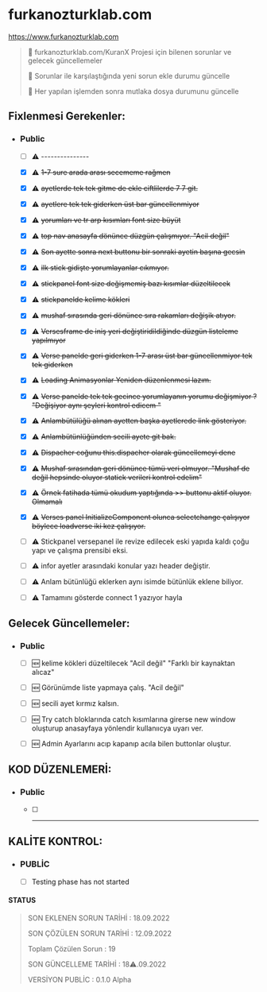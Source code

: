 ﻿# furkanozturklab.com

<https://www.furkanozturklab.com>

> 📝 furkanozturklab.com/KuranX Projesi için bilenen sorunlar ve gelecek güncellemeler
>
> 📝 Sorunlar ile karşılaştığında yeni sorun ekle durumu güncelle
> 
> 📝 Her yapılan işlemden sonra mutlaka dosya durumunu güncelle
>


## Fixlenmesi Gerekenler:


* ### Public 

	* [ ] ⚠️ ---------------

	* [x] ⚠️ ~~1-7 sure arada arası secememe rağmen~~
	* [x] ⚠️ ~~ayetlerde tek tek gitme de ekle ciftlilerde 7 7 git.~~
	* [x] ⚠️ ~~ayetlere tek tek giderken üst bar güncellenmiyor~~
	* [x] ⚠️ ~~yorumları ve tr arp kısımları font size büyüt~~
	* [x] ⚠️ ~~top nav anasayfa dönünce düzgün çalışmıyor. "Acil değil"~~
	* [x] ⚠️ ~~Son ayette sonra next buttonu bir sonraki ayetin başına gecsin~~
	* [x] ⚠️ ~~ilk stick gidişte yorumlayanlar cıkmıyor.~~
	* [x] ⚠️ ~~stickpanel font size değişmemiş bazı kısımlar düzeltilecek~~
	* [x] ⚠️ ~~stickpanelde kelime kökleri~~
	* [x] ⚠️ ~~mushaf sırasında geri dönünce sıra rakamları değişik atıyor.~~
	* [x] ⚠️ ~~Versesframe de iniş yeri değiştiridildiğinde düzgün listeleme yapılmıyor~~
	* [x] ⚠️ ~~Verse panelde geri giderken 1-7 arası üst bar güncellenmiyor tek tek giderken~~
	* [x] ⚠️ ~~Loading Animasyonlar Yeniden düzenlenmesi lazım.~~
	* [x] ⚠️ ~~Verse panelde tek tek gecince yorumlayanın yorumu değişmiyor ? "Değişiyor aynı şeyleri kontrol edicem "~~
    * [x] ⚠️ ~~Anlambütülüğü alınan ayetten başka ayetlerede link gösteriyor.~~
    * [x] ⚠️ ~~Anlambütünlüğünden secili ayete git bak.~~
    * [x] ⚠️ ~~Dispacher coğunu this.dispacher olarak güncellemeyi dene~~
    * [x] ⚠️ ~~Mushaf sırasından geri dönünce tümü veri olmuyor. "Mushaf de değil hepsinde oluyor statick verileri kontrol edelim"~~
    * [x] ⚠️ ~~Örnek fatihada tümü okudum yaptığında >> buttonu aktif oluyor. Olmamalı~~
    * [x] ⚠️ ~~Verses panel InitializeComponent olunca selectchange çalışıyor böylece loadverse iki kez çalışıyor.~~
	* [ ] ⚠️ Stickpanel versepanel ile revize edilecek eski yapıda kaldı çoğu yapı ve çalışma prensibi eksi.
    * [ ] ⚠️ infor ayetler arasındaki konular yazı header değiştir.
    * [ ] ⚠️ Anlam bütünlüğü eklerken aynı isimde bütünlük eklene biliyor.
    * [ ] ⚠️ Tamamını gösterde connect 1 yazıyor hayla


## Gelecek Güncellemeler:

* ### Public
	
	* [ ] 🆕 kelime kökleri düzeltilecek "Acil değil" "Farklı bir kaynaktan alıcaz"
	* [ ] 🆕 Görünümde liste yapmaya çalış.  "Acil değil" 
	* [ ] 🆕 secili ayet kırmız kalsın.
	* [ ] 🆕 Try catch bloklarında catch kısımlarına girerse new window oluşturup anasayfaya yönlendir kullanııcya uyarı ver.
	* [ ] 🆕 Admin Ayarlarını acıp kapanıp acıla bilen buttonlar oluştur.


## KOD DÜZENLEMERİ:

* ### Public
	
	* [ ] -------------

## KALİTE KONTROL:

* ### PUBLİC
	
	* [ ] Testing phase has not started

#### STATUS 

> SON EKLENEN SORUN TARİHİ : 18.09.2022
>
> SON ÇÖZÜLEN SORUN TARİHİ : 12.09.2022
>
> Toplam Çözülen Sorun : 19
>
> SON GÜNCELLEME TARİHİ : 18⚠️.09.2022
>
> VERSİYON PUBLİC : 0.1.0  Alpha
>

